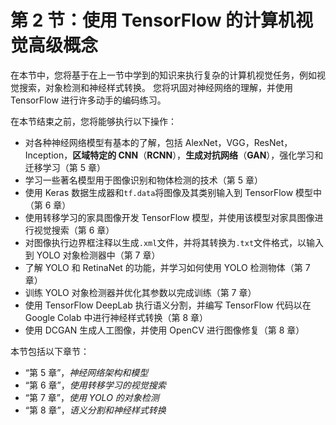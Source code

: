 # 第 2 节：使用 TensorFlow 的计算机视觉高级概念

在本节中，您将基于在上一节中学到的知识来执行复杂的计算机视觉任务，例如视觉搜索，对象检测和神经样式转换。 您将巩固对神经网络的理解，并使用 TensorFlow 进行许多动手的编码练习。

在本节结束之前，您将能够执行以下操作：

*   对各种神经网络模型有基本的了解，包括 AlexNet，VGG，ResNet，Inception，**区域特定的 CNN**（**RCNN**），**生成对抗网络**（**GAN**），强化学习和迁移学习（第 5 章）
*   学习一些著名模型用于图像识别和物体检测的技术（第 5 章）
*   使用 Keras 数据生成器和`tf.data`将图像及其类别输入到 TensorFlow 模型中（第 6 章）
*   使用转移学习的家具图像开发 TensorFlow 模型，并使用该模型对家具图像进行视觉搜索（第 6 章）
*   对图像执行边界框注释以生成`.xml`文件，并将其转换为`.txt`文件格式，以输入到 YOLO 对象检测器中（第 7 章）
*   了解 YOLO 和 RetinaNet 的功能，并学习如何使用 YOLO 检测物体（第 7 章）
*   训练 YOLO 对象检测器并优化其参数以完成训练（第 7 章）
*   使用 TensorFlow DeepLab 执行语义分割，并编写 TensorFlow 代码以在 Google Colab 中进行神经样式转换（第 8 章）
*   使用 DCGAN 生成人工图像，并使用 OpenCV 进行图像修复（第 8 章）

本节包括以下章节：

*   “第 5 章”，*神经网络架构和模型*
*   “第 6 章”，*使用转移学习的视觉搜索*
*   “第 7 章”，*使用 YOLO 的对象检测*
*   “第 8 章”，*语义分割和神经样式转换*
